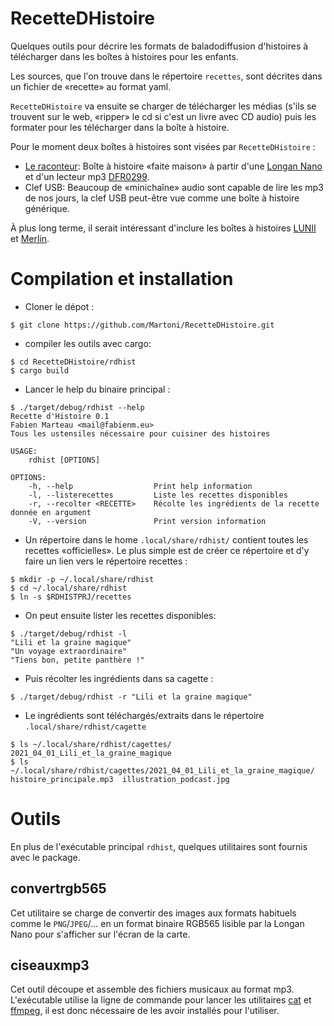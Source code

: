 # RecetteDHistoire

Quelques outils pour décrire les formats de baladodiffusion d'histoires à
télécharger dans les boîtes à histoires pour les enfants.

Les sources, que l'on trouve dans le répertoire `recettes`, sont décrites dans
un fichier de «recette» au format yaml.

`RecetteDHistoire` va ensuite se charger de télécharger les médias (s'ils se
trouvent sur le web, «ripper» le cd si c'est un livre avec CD audio) puis les
formater pour les télécharger dans la boîte à histoire.

Pour le moment deux boîtes à histoires sont visées par `RecetteDHistoire` :

- [Le raconteur](http://www.fabienm.eu/raconteur): Boîte à histoire «faite
  maison» à partir d'une [Longan Nano](http://www.fabienm.eu/wordpress/?p=1336)
  et d'un lecteur mp3
  [DFR0299](https://wiki.dfrobot.com/DFPlayer_Mini_SKU_DFR0299).
- Clef USB: Beaucoup de «minichaîne» audio sont capable de lire les mp3 de nos
  jours, la clef USB peut-être vue comme une boîte à histoire générique.

À plus long terme, il serait intéressant d'inclure les boîtes à histoires
[LUNII](https://lunii.com/fr-fr/) et [Merlin](https://www.hello-merlin.com/).

# Compilation et installation

- Cloner le dépot :

```
$ git clone https://github.com/Martoni/RecetteDHistoire.git
```

- compiler les outils avec cargo:

```
$ cd RecetteDHistoire/rdhist
$ cargo build
```

- Lancer le help du binaire principal :

```
$ ./target/debug/rdhist --help
Recette d'Histoire 0.1
Fabien Marteau <mail@fabienm.eu>
Tous les ustensiles nécessaire pour cuisiner des histoires

USAGE:
    rdhist [OPTIONS]

OPTIONS:
    -h, --help                  Print help information
    -l, --listerecettes         Liste les recettes disponibles
    -r, --recolter <RECETTE>    Récolte les ingrédients de la recette donnée en argument
    -V, --version               Print version information
```

- Un répertoire dans le home `.local/share/rdhist/` contient toutes les
  recettes «officielles». Le plus simple est de créer ce répertoire et d'y
  faire un lien vers le répertoire recettes :

```
$ mkdir -p ~/.local/share/rdhist
$ cd ~/.local/share/rdhist
$ ln -s $RDHISTPRJ/recettes
```

- On peut ensuite lister les recettes disponibles:

```
$ ./target/debug/rdhist -l
"Lili et la graine magique"
"Un voyage extraordinaire"
"Tiens bon, petite panthère !"
```

- Puis récolter les ingrédients dans sa cagette :

```
$ ./target/debug/rdhist -r "Lili et la graine magique"
```

- Le ingrédients sont téléchargés/extraits dans le répertoire `.local/share/rdhist/cagette`

```
$ ls ~/.local/share/rdhist/cagettes/
2021_04_01_Lili_et_la_graine_magique
$ ls ~/.local/share/rdhist/cagettes/2021_04_01_Lili_et_la_graine_magique/
histoire_principale.mp3  illustration_podcast.jpg
```

# Outils

En plus de l'exécutable principal `rdhist`, quelques utilitaires sont fournis
avec le package.

## convertrgb565

Cet utilitaire se charge de convertir des images aux formats habituels comme le
`PNG`/`JPEG`/... en un format binaire RGB565 lisible par la Longan Nano pour
s'afficher sur l'écran de la carte.

## ciseauxmp3

Cet outil découpe et assemble des fichiers musicaux au format mp3. L'exécutable
utilise la ligne de commande pour lancer les utilitaires
[cat](http://www.linuxcertif.com/man/1/cat/) et [ffmpeg](https://ffmpeg.org/),
il est donc nécessaire de les avoir installés pour l'utiliser.
